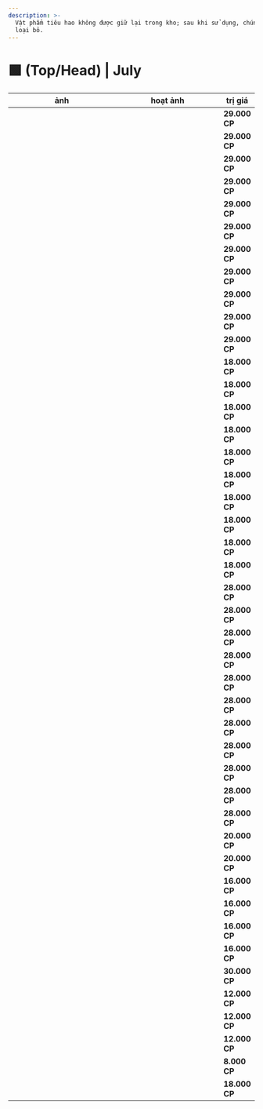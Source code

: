 ```yaml
---
description: >-
  Vật phẩm tiêu hao không được giữ lại trong kho; sau khi sử dụng, chúng sẽ bị
  loại bỏ.
---
```


# 🟩 (Top/Head) | July

<table><thead><tr><th width="255.6666259765625">ảnh</th><th width="246">hoạt ảnh</th><th>trị giá</th></tr></thead><tbody><tr><td><div><figure><img src="../../../../.gitbook/assets/image (17).png" alt=""><figcaption></figcaption></figure></div></td><td><div><figure><img src="../../../../.gitbook/assets/1.gif" alt=""><figcaption></figcaption></figure></div></td><td><strong>29.000 CP</strong></td></tr><tr><td><div><figure><img src="../../../../.gitbook/assets/image (1) (1).png" alt=""><figcaption></figcaption></figure></div></td><td><div><figure><img src="../../../../.gitbook/assets/2.gif" alt=""><figcaption></figcaption></figure></div></td><td><strong>29.000 CP</strong></td></tr><tr><td><div><figure><img src="../../../../.gitbook/assets/image (2) (1).png" alt=""><figcaption></figcaption></figure></div></td><td><div><figure><img src="../../../../.gitbook/assets/3.gif" alt=""><figcaption></figcaption></figure></div></td><td><strong>29.000 CP</strong></td></tr><tr><td><div><figure><img src="../../../../.gitbook/assets/image (3) (1).png" alt=""><figcaption></figcaption></figure></div></td><td><div><figure><img src="../../../../.gitbook/assets/4.gif" alt=""><figcaption></figcaption></figure></div></td><td><strong>29.000 CP</strong></td></tr><tr><td><div><figure><img src="../../../../.gitbook/assets/image (4) (1).png" alt=""><figcaption></figcaption></figure></div></td><td><div><figure><img src="../../../../.gitbook/assets/5.gif" alt=""><figcaption></figcaption></figure></div></td><td><strong>29.000 CP</strong></td></tr><tr><td><div><figure><img src="../../../../.gitbook/assets/image (5) (1).png" alt=""><figcaption></figcaption></figure></div></td><td><div><figure><img src="../../../../.gitbook/assets/6.gif" alt=""><figcaption></figcaption></figure></div></td><td><strong>29.000 CP</strong></td></tr><tr><td><div><figure><img src="../../../../.gitbook/assets/image (6) (1).png" alt=""><figcaption></figcaption></figure></div></td><td><div><figure><img src="../../../../.gitbook/assets/7.gif" alt=""><figcaption></figcaption></figure></div></td><td><strong>29.000 CP</strong></td></tr><tr><td><div><figure><img src="../../../../.gitbook/assets/image (7) (1).png" alt=""><figcaption></figcaption></figure></div></td><td><div><figure><img src="../../../../.gitbook/assets/8.gif" alt=""><figcaption></figcaption></figure></div></td><td><strong>29.000 CP</strong></td></tr><tr><td><div><figure><img src="../../../../.gitbook/assets/image (8) (1).png" alt=""><figcaption></figcaption></figure></div></td><td><div><figure><img src="../../../../.gitbook/assets/9.gif" alt=""><figcaption></figcaption></figure></div></td><td><strong>29.000 CP</strong></td></tr><tr><td><div><figure><img src="../../../../.gitbook/assets/image (9) (1).png" alt=""><figcaption></figcaption></figure></div></td><td><div><figure><img src="../../../../.gitbook/assets/10.gif" alt=""><figcaption></figcaption></figure></div></td><td><strong>29.000 CP</strong></td></tr><tr><td><div><figure><img src="../../../../.gitbook/assets/image (10) (1).png" alt=""><figcaption></figcaption></figure></div></td><td><div><figure><img src="../../../../.gitbook/assets/11.gif" alt=""><figcaption></figcaption></figure></div></td><td><strong>29.000 CP</strong></td></tr><tr><td><div><figure><img src="../../../../.gitbook/assets/image (11) (1).png" alt=""><figcaption></figcaption></figure></div></td><td><div><figure><img src="../../../../.gitbook/assets/12.gif" alt=""><figcaption></figcaption></figure></div></td><td><strong>18.000 CP</strong></td></tr><tr><td><div><figure><img src="../../../../.gitbook/assets/image (12) (1).png" alt=""><figcaption></figcaption></figure></div></td><td><div><figure><img src="../../../../.gitbook/assets/13.gif" alt=""><figcaption></figcaption></figure></div></td><td><strong>18.000 CP</strong></td></tr><tr><td><div><figure><img src="../../../../.gitbook/assets/image (13) (1).png" alt=""><figcaption></figcaption></figure></div></td><td><div><figure><img src="../../../../.gitbook/assets/14.gif" alt=""><figcaption></figcaption></figure></div></td><td><strong>18.000 CP</strong></td></tr><tr><td><div><figure><img src="../../../../.gitbook/assets/image (14) (1).png" alt=""><figcaption></figcaption></figure></div></td><td><div><figure><img src="../../../../.gitbook/assets/15.gif" alt=""><figcaption></figcaption></figure></div></td><td><strong>18.000 CP</strong></td></tr><tr><td><div><figure><img src="../../../../.gitbook/assets/image (15) (1).png" alt=""><figcaption></figcaption></figure></div></td><td><div><figure><img src="../../../../.gitbook/assets/16.gif" alt=""><figcaption></figcaption></figure></div></td><td><strong>18.000 CP</strong></td></tr><tr><td><div><figure><img src="../../../../.gitbook/assets/image (16) (1).png" alt=""><figcaption></figcaption></figure></div></td><td><div><figure><img src="../../../../.gitbook/assets/17.gif" alt=""><figcaption></figcaption></figure></div></td><td><strong>18.000 CP</strong></td></tr><tr><td><div><figure><img src="../../../../.gitbook/assets/image (17) (1).png" alt=""><figcaption></figcaption></figure></div></td><td><div><figure><img src="../../../../.gitbook/assets/18.gif" alt=""><figcaption></figcaption></figure></div></td><td><strong>18.000 CP</strong></td></tr><tr><td><div><figure><img src="../../../../.gitbook/assets/image (18).png" alt=""><figcaption></figcaption></figure></div></td><td><div><figure><img src="../../../../.gitbook/assets/19.gif" alt=""><figcaption></figcaption></figure></div></td><td><strong>18.000 CP</strong></td></tr><tr><td><div><figure><img src="../../../../.gitbook/assets/image (19).png" alt=""><figcaption></figcaption></figure></div></td><td><div><figure><img src="../../../../.gitbook/assets/20.gif" alt=""><figcaption></figcaption></figure></div></td><td><strong>18.000 CP</strong></td></tr><tr><td><div><figure><img src="../../../../.gitbook/assets/image (20).png" alt=""><figcaption></figcaption></figure></div></td><td><div><figure><img src="../../../../.gitbook/assets/21.gif" alt=""><figcaption></figcaption></figure></div></td><td><strong>18.000 CP</strong></td></tr><tr><td><div><figure><img src="../../../../.gitbook/assets/image (21).png" alt=""><figcaption></figcaption></figure></div></td><td><div><figure><img src="../../../../.gitbook/assets/22.gif" alt=""><figcaption></figcaption></figure></div></td><td><strong>28.000 CP</strong></td></tr><tr><td><div><figure><img src="../../../../.gitbook/assets/image (22).png" alt=""><figcaption></figcaption></figure></div></td><td><div><figure><img src="../../../../.gitbook/assets/23.gif" alt=""><figcaption></figcaption></figure></div></td><td><strong>28.000 CP</strong></td></tr><tr><td><div><figure><img src="../../../../.gitbook/assets/image (23).png" alt=""><figcaption></figcaption></figure></div></td><td><div><figure><img src="../../../../.gitbook/assets/24.gif" alt=""><figcaption></figcaption></figure></div></td><td><strong>28.000 CP</strong></td></tr><tr><td><div><figure><img src="../../../../.gitbook/assets/image (24).png" alt=""><figcaption></figcaption></figure></div></td><td><div><figure><img src="../../../../.gitbook/assets/25.gif" alt=""><figcaption></figcaption></figure></div></td><td><strong>28.000 CP</strong></td></tr><tr><td><div><figure><img src="../../../../.gitbook/assets/image (25).png" alt=""><figcaption></figcaption></figure></div></td><td><div><figure><img src="../../../../.gitbook/assets/26.gif" alt=""><figcaption></figcaption></figure></div></td><td><strong>28.000 CP</strong></td></tr><tr><td><div><figure><img src="../../../../.gitbook/assets/image (26).png" alt=""><figcaption></figcaption></figure></div></td><td><div><figure><img src="../../../../.gitbook/assets/27.gif" alt=""><figcaption></figcaption></figure></div></td><td><strong>28.000 CP</strong></td></tr><tr><td><div><figure><img src="../../../../.gitbook/assets/image (27).png" alt=""><figcaption></figcaption></figure></div></td><td><div><figure><img src="../../../../.gitbook/assets/28.gif" alt=""><figcaption></figcaption></figure></div></td><td><strong>28.000 CP</strong></td></tr><tr><td><div><figure><img src="../../../../.gitbook/assets/image (28).png" alt=""><figcaption></figcaption></figure></div></td><td><div><figure><img src="../../../../.gitbook/assets/29.gif" alt=""><figcaption></figcaption></figure></div></td><td><strong>28.000 CP</strong></td></tr><tr><td><div><figure><img src="../../../../.gitbook/assets/image (29).png" alt=""><figcaption></figcaption></figure></div></td><td><div><figure><img src="../../../../.gitbook/assets/30.gif" alt=""><figcaption></figcaption></figure></div></td><td><strong>28.000 CP</strong></td></tr><tr><td><div><figure><img src="../../../../.gitbook/assets/image (30).png" alt=""><figcaption></figcaption></figure></div></td><td><div><figure><img src="../../../../.gitbook/assets/31.gif" alt=""><figcaption></figcaption></figure></div></td><td><strong>28.000 CP</strong></td></tr><tr><td><div><figure><img src="../../../../.gitbook/assets/image (31).png" alt=""><figcaption></figcaption></figure></div></td><td><div><figure><img src="../../../../.gitbook/assets/32.gif" alt=""><figcaption></figcaption></figure></div></td><td><strong>28.000 CP</strong></td></tr><tr><td><div><figure><img src="../../../../.gitbook/assets/image (32).png" alt=""><figcaption></figcaption></figure></div></td><td><div><figure><img src="../../../../.gitbook/assets/33.gif" alt=""><figcaption></figcaption></figure></div></td><td><strong>20.000 CP</strong></td></tr><tr><td><div><figure><img src="../../../../.gitbook/assets/image (33).png" alt=""><figcaption></figcaption></figure></div></td><td><div><figure><img src="../../../../.gitbook/assets/34.gif" alt=""><figcaption></figcaption></figure></div></td><td><strong>20.000 CP</strong></td></tr><tr><td><div><figure><img src="../../../../.gitbook/assets/image (34).png" alt=""><figcaption></figcaption></figure></div></td><td><div><figure><img src="../../../../.gitbook/assets/35.gif" alt=""><figcaption></figcaption></figure></div></td><td><strong>16.000 CP</strong></td></tr><tr><td><div><figure><img src="../../../../.gitbook/assets/image (35).png" alt=""><figcaption></figcaption></figure></div></td><td><div><figure><img src="../../../../.gitbook/assets/36.gif" alt=""><figcaption></figcaption></figure></div></td><td><strong>16.000 CP</strong></td></tr><tr><td><div><figure><img src="../../../../.gitbook/assets/image (36).png" alt=""><figcaption></figcaption></figure></div></td><td><div><figure><img src="../../../../.gitbook/assets/37.gif" alt=""><figcaption></figcaption></figure></div></td><td><strong>16.000 CP</strong></td></tr><tr><td><div><figure><img src="../../../../.gitbook/assets/image (37).png" alt=""><figcaption></figcaption></figure></div></td><td><div><figure><img src="../../../../.gitbook/assets/38.gif" alt=""><figcaption></figcaption></figure></div></td><td><strong>16.000 CP</strong></td></tr><tr><td><div><figure><img src="../../../../.gitbook/assets/image (38).png" alt=""><figcaption></figcaption></figure></div></td><td><div><figure><img src="../../../../.gitbook/assets/39.gif" alt=""><figcaption></figcaption></figure></div></td><td><strong>30.000 CP</strong></td></tr><tr><td><div><figure><img src="../../../../.gitbook/assets/image (39).png" alt=""><figcaption></figcaption></figure></div></td><td><div><figure><img src="../../../../.gitbook/assets/40.gif" alt=""><figcaption></figcaption></figure></div></td><td><strong>12.000 CP</strong></td></tr><tr><td><div><figure><img src="../../../../.gitbook/assets/image (40).png" alt=""><figcaption></figcaption></figure></div></td><td><div><figure><img src="../../../../.gitbook/assets/41.gif" alt=""><figcaption></figcaption></figure></div></td><td><strong>12.000 CP</strong></td></tr><tr><td><div><figure><img src="../../../../.gitbook/assets/image (41).png" alt=""><figcaption></figcaption></figure></div></td><td><div><figure><img src="../../../../.gitbook/assets/42.gif" alt=""><figcaption></figcaption></figure></div></td><td><strong>12.000 CP</strong></td></tr><tr><td><div><figure><img src="../../../../.gitbook/assets/image (42).png" alt=""><figcaption></figcaption></figure></div></td><td><div><figure><img src="../../../../.gitbook/assets/43.gif" alt=""><figcaption></figcaption></figure></div></td><td><strong>8.000 CP</strong></td></tr><tr><td><div><figure><img src="../../../../.gitbook/assets/image (43).png" alt=""><figcaption></figcaption></figure></div></td><td><div><figure><img src="../../../../.gitbook/assets/44.gif" alt=""><figcaption></figcaption></figure></div></td><td><strong>18.000 CP</strong></td></tr></tbody></table>
